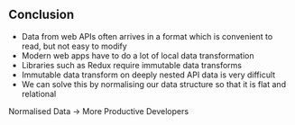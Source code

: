 ## Conclusion

- Data from web APIs often arrives in a format which is convenient to read, but not easy to modify
- Modern web apps have to do a lot of local data transformation
- Libraries such as Redux require immutable data transforms
- Immutable data transform on deeply nested API data is very difficult
- We can solve this by normalising our data structure so that it is flat and relational

Normalised Data -> More Productive Developers <!-- .element: class="fragment" -->
